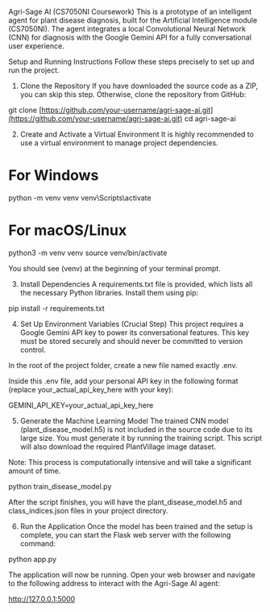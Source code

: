 Agri-Sage AI (CS7050NI Coursework)
This is a prototype of an intelligent agent for plant disease diagnosis, built for the Artificial Intelligence module (CS7050NI). The agent integrates a local Convolutional Neural Network (CNN) for diagnosis with the Google Gemini API for a fully conversational user experience.

Setup and Running Instructions
Follow these steps precisely to set up and run the project.

1. Clone the Repository
If you have downloaded the source code as a ZIP, you can skip this step. Otherwise, clone the repository from GitHub:

git clone [https://github.com/your-username/agri-sage-ai.git](https://github.com/your-username/agri-sage-ai.git)
cd agri-sage-ai

2. Create and Activate a Virtual Environment
It is highly recommended to use a virtual environment to manage project dependencies.

# For Windows
python -m venv venv
venv\Scripts\activate

# For macOS/Linux
python3 -m venv venv
source venv/bin/activate

You should see (venv) at the beginning of your terminal prompt.

3. Install Dependencies
A requirements.txt file is provided, which lists all the necessary Python libraries. Install them using pip:

pip install -r requirements.txt

4. Set Up Environment Variables (Crucial Step)
This project requires a Google Gemini API key to power its conversational features. This key must be stored securely and should never be committed to version control.

In the root of the project folder, create a new file named exactly .env.

Inside this .env file, add your personal API key in the following format (replace your_actual_api_key_here with your key):

GEMINI_API_KEY=your_actual_api_key_here

5. Generate the Machine Learning Model
The trained CNN model (plant_disease_model.h5) is not included in the source code due to its large size. You must generate it by running the training script. This script will also download the required PlantVillage image dataset.

Note: This process is computationally intensive and will take a significant amount of time.

python train_disease_model.py

After the script finishes, you will have the plant_disease_model.h5 and class_indices.json files in your project directory.

6. Run the Application
Once the model has been trained and the setup is complete, you can start the Flask web server with the following command:

python app.py

The application will now be running. Open your web browser and navigate to the following address to interact with the Agri-Sage AI agent:

http://127.0.0.1:5000